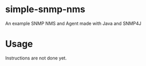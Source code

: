 # simple-snmp-nms
An example SNMP NMS and Agent made with Java and SNMP4J

# Usage 
Instructions are not done yet.
